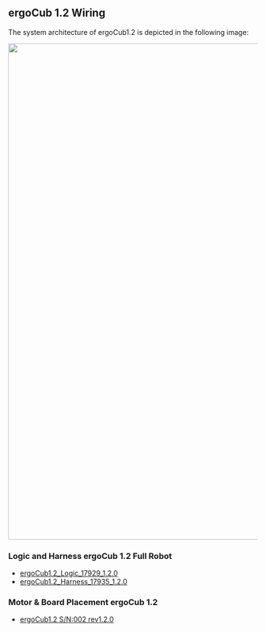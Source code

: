 ## ergoCub 1.2 Wiring 
The system architecture of ergoCub1.2 is depicted in the following image:

<center>
  <img src ="./img/ergoCub1.2_architecture.png" width=1000>      
</center>

### Logic and Harness ergoCub 1.2 Full Robot 

- [ergoCub1.2_Logic_17929_1.2.0](https://github.com/icub-tech-iit/electronics-wiring-public/blob/master/ergocub1/ergocub1.2/pdf/ergoCub1.2_Logic_17929_1.2.0.pdf)
- [ergoCub1.2_Harness_17935_1.2.0](https://github.com/icub-tech-iit/electronics-wiring-public/blob/master/ergocub1/ergocub1.2/pdf/ergoCub1.2_Harness_17935_1.2.0.pdf)

### Motor & Board Placement ergoCub 1.2 

- [ergoCub1.2 S/N:002 rev1.2.0](https://github.com/icub-tech-iit/electronics-wiring-public/blob/master/ergocub1/ergocub1.2/pdf/ergoCub1_2_0_M%26B_placement.pdf)

